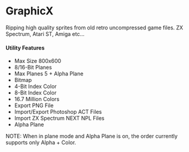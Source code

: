 # GraphicX
Ripping high quality sprites from old retro uncompressed game files.
ZX Spectrum, Atari ST, Amiga etc...

<h4>Utility Features</h4>
<ul>
  <li>Max Size 800x600</li>
  <li>8/16-Bit Planes</li>
  <li>Max Planes 5 + Alpha Plane</li>
  <li>Bitmap</li>
  <li>4-Bit Index Color</li>
  <li>8-Bit Index Color</li>
  <li>16.7 Million Colors</li>
  <li>Export PNG File</li>
  <li>Import/Export Photoshop ACT Files</li>
  <li>Import ZX Spectrum NEXT NPL Files</li>
  <li>Alpha Plane</li>
</ul
  
 NOTE: When in plane mode and Alpha Plane is on, the order currently supports only Alpha + Color.

